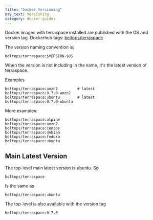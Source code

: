 ```yaml
---
title: "Docker Versioning"
nav_text: Versioning
category: docker-guides
---
```


Docker images with terraspace installed are published with the OS and version tag. Dockerhub tags: [boltops/terraspace](https://hub.docker.com/r/boltops/terraspace/tags)

The version naming convention is:

    boltops/terraspace:$VERSION-$OS

When the version is not including in the name, it's the latest version of terraspace.

Examples

    boltops/terraspace:amzn2         # latest
    boltops/terraspace:0.7.0-amzn2
    boltops/terraspace:ubuntu        # latest
    boltops/terraspace:0.7.0-ubuntu

More examples:

    boltops/terraspace:alpine
    boltops/terraspace:amzn2
    boltops/terraspace:centos
    boltops/terraspace:debian
    boltops/terraspace:fedora
    boltops/terraspace:ubuntu

## Main Latest Version

The top-level main latest version is ubuntu. So

    boltops/terraspace

Is the same as

    boltops/terraspace:ubuntu

The top-level is also available with the version tag

    boltops/terraspace:0.7.0
